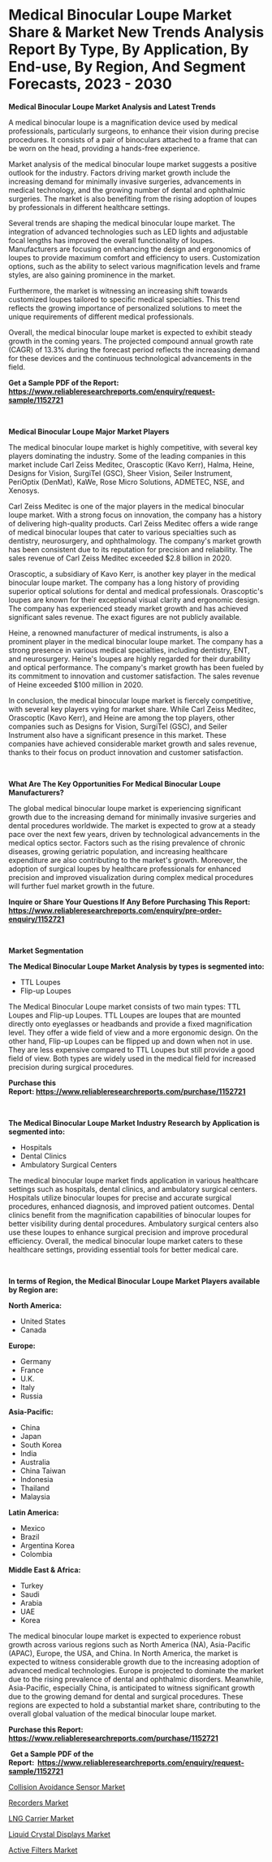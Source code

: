 <p><h1>Medical Binocular Loupe Market Share & Market New Trends Analysis Report By Type, By Application, By End-use, By Region, And Segment Forecasts, 2023 - 2030</h1></p><p><strong>Medical Binocular Loupe Market Analysis and Latest Trends</strong></p>
<p><p>A medical binocular loupe is a magnification device used by medical professionals, particularly surgeons, to enhance their vision during precise procedures. It consists of a pair of binoculars attached to a frame that can be worn on the head, providing a hands-free experience.</p><p>Market analysis of the medical binocular loupe market suggests a positive outlook for the industry. Factors driving market growth include the increasing demand for minimally invasive surgeries, advancements in medical technology, and the growing number of dental and ophthalmic surgeries. The market is also benefiting from the rising adoption of loupes by professionals in different healthcare settings.</p><p>Several trends are shaping the medical binocular loupe market. The integration of advanced technologies such as LED lights and adjustable focal lengths has improved the overall functionality of loupes. Manufacturers are focusing on enhancing the design and ergonomics of loupes to provide maximum comfort and efficiency to users. Customization options, such as the ability to select various magnification levels and frame styles, are also gaining prominence in the market.</p><p>Furthermore, the market is witnessing an increasing shift towards customized loupes tailored to specific medical specialties. This trend reflects the growing importance of personalized solutions to meet the unique requirements of different medical professionals.</p><p>Overall, the medical binocular loupe market is expected to exhibit steady growth in the coming years. The projected compound annual growth rate (CAGR) of 13.3% during the forecast period reflects the increasing demand for these devices and the continuous technological advancements in the field.</p></p>
<p><strong>Get a Sample PDF of the Report:&nbsp; <a href="https://www.reliableresearchreports.com/enquiry/request-sample/1152721">https://www.reliableresearchreports.com/enquiry/request-sample/1152721</a></strong></p>
<p>&nbsp;</p>
<p><strong>Medical Binocular Loupe Major Market Players</strong></p>
<p><p>The medical binocular loupe market is highly competitive, with several key players dominating the industry. Some of the leading companies in this market include Carl Zeiss Meditec, Orascoptic (Kavo Kerr), Halma, Heine, Designs for Vision, SurgiTel (GSC), Sheer Vision, Seiler Instrument, PeriOptix (DenMat), KaWe, Rose Micro Solutions, ADMETEC, NSE, and Xenosys.</p><p>Carl Zeiss Meditec is one of the major players in the medical binocular loupe market. With a strong focus on innovation, the company has a history of delivering high-quality products. Carl Zeiss Meditec offers a wide range of medical binocular loupes that cater to various specialties such as dentistry, neurosurgery, and ophthalmology. The company's market growth has been consistent due to its reputation for precision and reliability. The sales revenue of Carl Zeiss Meditec exceeded $2.8 billion in 2020.</p><p>Orascoptic, a subsidiary of Kavo Kerr, is another key player in the medical binocular loupe market. The company has a long history of providing superior optical solutions for dental and medical professionals. Orascoptic's loupes are known for their exceptional visual clarity and ergonomic design. The company has experienced steady market growth and has achieved significant sales revenue. The exact figures are not publicly available.</p><p>Heine, a renowned manufacturer of medical instruments, is also a prominent player in the medical binocular loupe market. The company has a strong presence in various medical specialties, including dentistry, ENT, and neurosurgery. Heine's loupes are highly regarded for their durability and optical performance. The company's market growth has been fueled by its commitment to innovation and customer satisfaction. The sales revenue of Heine exceeded $100 million in 2020.</p><p>In conclusion, the medical binocular loupe market is fiercely competitive, with several key players vying for market share. While Carl Zeiss Meditec, Orascoptic (Kavo Kerr), and Heine are among the top players, other companies such as Designs for Vision, SurgiTel (GSC), and Seiler Instrument also have a significant presence in this market. These companies have achieved considerable market growth and sales revenue, thanks to their focus on product innovation and customer satisfaction.</p></p>
<p>&nbsp;</p>
<p><strong>What Are The Key Opportunities For Medical Binocular Loupe Manufacturers?</strong></p>
<p><p>The global medical binocular loupe market is experiencing significant growth due to the increasing demand for minimally invasive surgeries and dental procedures worldwide. The market is expected to grow at a steady pace over the next few years, driven by technological advancements in the medical optics sector. Factors such as the rising prevalence of chronic diseases, growing geriatric population, and increasing healthcare expenditure are also contributing to the market's growth. Moreover, the adoption of surgical loupes by healthcare professionals for enhanced precision and improved visualization during complex medical procedures will further fuel market growth in the future.</p></p>
<p><strong>Inquire or Share Your Questions If Any Before Purchasing This Report: <a href="https://www.reliableresearchreports.com/enquiry/pre-order-enquiry/1152721">https://www.reliableresearchreports.com/enquiry/pre-order-enquiry/1152721</a></strong></p>
<p>&nbsp;</p>
<p><strong>Market Segmentation</strong></p>
<p><strong>The Medical Binocular Loupe Market Analysis by types is segmented into:</strong></p>
<p><ul><li>TTL Loupes</li><li>Flip-up Loupes</li></ul></p>
<p><p>The Medical Binocular Loupe market consists of two main types: TTL Loupes and Flip-up Loupes. TTL Loupes are loupes that are mounted directly onto eyeglasses or headbands and provide a fixed magnification level. They offer a wide field of view and a more ergonomic design. On the other hand, Flip-up Loupes can be flipped up and down when not in use. They are less expensive compared to TTL Loupes but still provide a good field of view. Both types are widely used in the medical field for increased precision during surgical procedures.</p></p>
<p><strong>Purchase this Report:&nbsp;<a href="https://www.reliableresearchreports.com/purchase/1152721">https://www.reliableresearchreports.com/purchase/1152721</a></strong></p>
<p>&nbsp;</p>
<p><strong>The Medical Binocular Loupe Market Industry Research by Application is segmented into:</strong></p>
<p><ul><li>Hospitals</li><li>Dental Clinics</li><li>Ambulatory Surgical Centers</li></ul></p>
<p><p>The medical binocular loupe market finds application in various healthcare settings such as hospitals, dental clinics, and ambulatory surgical centers. Hospitals utilize binocular loupes for precise and accurate surgical procedures, enhanced diagnosis, and improved patient outcomes. Dental clinics benefit from the magnification capabilities of binocular loupes for better visibility during dental procedures. Ambulatory surgical centers also use these loupes to enhance surgical precision and improve procedural efficiency. Overall, the medical binocular loupe market caters to these healthcare settings, providing essential tools for better medical care.</p></p>
<p>&nbsp;</p>
<p><strong>In terms of Region, the Medical Binocular Loupe Market Players available by Region are:</strong></p>
<p>
    <p> <strong> North America: </strong>
        <ul>
            <li>United States</li>
            <li>Canada</li>
        </ul>
        </p> 
    <p> <strong> Europe: </strong>
        <ul>
            <li>Germany</li>
            <li>France</li>
            <li>U.K.</li>
            <li>Italy</li>
            <li>Russia</li>
        </ul>
        </p> 
    <p> <strong> Asia-Pacific: </strong>
        <ul>
            <li>China</li>
            <li>Japan</li>
            <li>South Korea</li>
            <li>India</li>
            <li>Australia</li>
            <li>China Taiwan</li>
            <li>Indonesia</li>
            <li>Thailand</li>
            <li>Malaysia</li>
        </ul>
        </p> 
    <p> <strong> Latin America: </strong>
        <ul>
            <li>Mexico</li>
            <li>Brazil</li>
            <li>Argentina Korea</li>
            <li>Colombia</li>
        </ul>
        </p> 
    <p> <strong> Middle East & Africa: </strong>
        <ul>
            <li>Turkey</li>
            <li>Saudi</li>
            <li>Arabia</li>
            <li>UAE</li>
            <li>Korea</li>
        </ul>
    </p>
    </p>
<p><p>The medical binocular loupe market is expected to experience robust growth across various regions such as North America (NA), Asia-Pacific (APAC), Europe, the USA, and China. In North America, the market is expected to witness considerable growth due to the increasing adoption of advanced medical technologies. Europe is projected to dominate the market due to the rising prevalence of dental and ophthalmic disorders. Meanwhile, Asia-Pacific, especially China, is anticipated to witness significant growth due to the growing demand for dental and surgical procedures. These regions are expected to hold a substantial market share, contributing to the overall global valuation of the medical binocular loupe market.</p></p>
<p><strong>Purchase this Report: <a href="https://www.reliableresearchreports.com/purchase/1152721">https://www.reliableresearchreports.com/purchase/1152721</a></strong></p>
<p>&nbsp;<strong>Get a Sample PDF of the Report:&nbsp;&nbsp;<a href="https://www.reliableresearchreports.com/enquiry/request-sample/1152721">https://www.reliableresearchreports.com/enquiry/request-sample/1152721</a></strong></p>
<p><strong></strong></p>
<p><p><a href="https://medium.com/@edenkrajcik/collision-avoidance-sensor-market-size-growth-forecast-2023-2030-5e93b63547b0">Collision Avoidance Sensor Market</a></p><p><a href="https://www.linkedin.com/pulse/recorders-market-size-growth-forecast-from-2023-2030-insight-rix-eutye/">Recorders Market</a></p><p><a href="https://medium.com/@marcoshoppe2023/lng-carrier-market-size-growth-forecast-2023-2030-1489a04b2bf1">LNG Carrier Market</a></p><p><a href="https://www.linkedin.com/pulse/liquid-crystal-displays-market-size-growth-forecast-from-2xcqe/">Liquid Crystal Displays Market</a></p><p><a href="https://www.linkedin.com/pulse/active-filters-market-research-report-unlocks-analysis-gplce/">Active Filters Market</a></p></p>